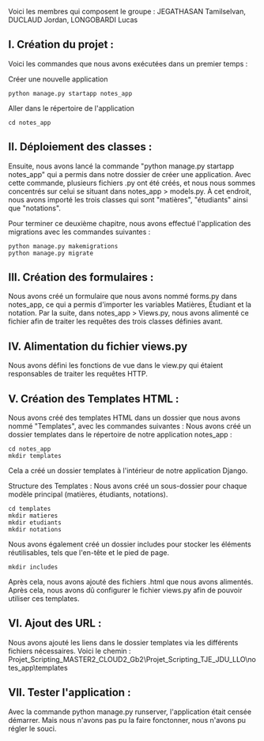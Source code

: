 Voici les membres qui composent le groupe : JEGATHASAN Tamilselvan, DUCLAUD Jordan, LONGOBARDI Lucas

## I. Création du projet :

Voici les commandes que nous avons exécutées dans un premier temps :

Créer une nouvelle application

```
python manage.py startapp notes_app 
```

Aller dans le répertoire de l'application

```
cd notes_app
```

## II. Déploiement des classes :
Ensuite, nous avons lancé la commande "python manage.py startapp notes_app" qui a permis dans notre dossier de créer une application. Avec cette commande, plusieurs fichiers .py ont été créés, et nous nous sommes concentrés sur celui se situant dans notes_app > models.py. À cet endroit, nous avons importé les trois classes qui sont "matières", "étudiants" ainsi que "notations".

Pour terminer ce deuxième chapitre, nous avons effectué l'application des migrations avec les commandes suivantes :

```
python manage.py makemigrations
python manage.py migrate
```

## III. Création des formulaires :
Nous avons créé un formulaire que nous avons nommé forms.py dans notes_app, ce qui a permis d'importer les variables Matières, Étudiant et la notation. Par la suite, dans notes_app > Views.py, nous avons alimenté ce fichier afin de traiter les requêtes des trois classes définies avant.


## IV. Alimentation du fichier views.py
Nous avons défini les fonctions de vue dans le view.py qui étaient responsables de traiter les requêtes HTTP.


## V. Création des Templates HTML :
Nous avons créé des templates HTML dans un dossier que nous avons nommé "Templates", avec les commandes suivantes : Nous avons créé un dossier templates dans le répertoire de notre application notes_app :

```
cd notes_app
mkdir templates
```

Cela a créé un dossier templates à l'intérieur de notre application Django.

Structure des Templates : Nous avons créé un sous-dossier pour chaque modèle principal (matières, étudiants, notations).

```
cd templates
mkdir matieres
mkdir etudiants
mkdir notations
```

Nous avons également créé un dossier includes pour stocker les éléments réutilisables, tels que l'en-tête et le pied de page.

```
mkdir includes 
```
Après cela, nous avons ajouté des fichiers .html que nous avons alimentés. Après cela, nous avons dû configurer le fichier views.py afin de pouvoir utiliser ces templates.

## VI. Ajout des URL :
Nous avons ajouté les liens dans le dossier templates via les différents fichiers nécessaires. Voici le chemin : Projet_Scripting_MASTER2_CLOUD2_Gb2\Projet_Scripting_TJE_JDU_LLO\notes_app\templates

## VII. Tester l'application :
Avec la commande python manage.py runserver, l'application était censée démarrer. Mais nous n'avons pas pu la faire fonctonner, nous n'avons pu régler le souci.

